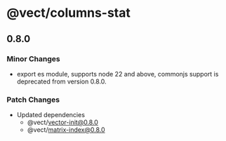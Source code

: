 # @vect/columns-stat

## 0.8.0

### Minor Changes

- export es module, supports node 22 and above, commonjs support is deprecated from version 0.8.0.

### Patch Changes

- Updated dependencies
  - @vect/vector-init@0.8.0
  - @vect/matrix-index@0.8.0
